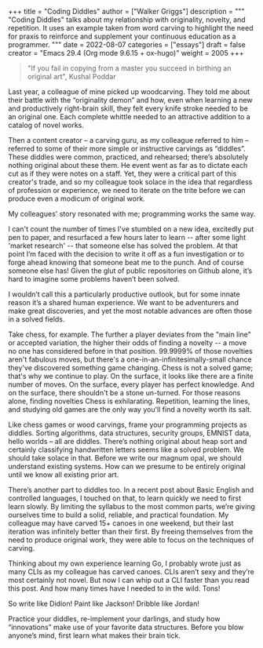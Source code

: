 +++
title = "Coding Diddles"
author = ["Walker Griggs"]
description = """
  "Coding Diddles" talks about my relationship with originality, novelty, and repetition. It uses an example taken from word carving to highlight the need for praxis to reinforce and supplement your continuous education as a programmer.
  """
date = 2022-08-07
categories = ["essays"]
draft = false
creator = "Emacs 29.4 (Org mode 9.6.15 + ox-hugo)"
weight = 2005
+++

> "If you fail in copying from a master you succeed in birthing an original art", Kushal Poddar

Last year, a colleague of mine picked up woodcarving. They told me about their battle with the “originality demon” and how, even when learning a new and productively right-brain skill, they felt every knife stroke needed to be an original one. Each complete whittle needed to an attractive addition to a catalog of novel works.

Then a content creator – a carving guru, as my colleague referred to him – referred to some of their more simple or instructive carvings as “diddles”. These diddles were common, practiced, and rehearsed; there’s absolutely nothing original about these them. He event went as far as to dictate each cut as if they were notes on a staff. Yet, they were a critical part of this creator's trade, and so my colleague took solace in the idea that regardless of profession or experience, we need to iterate on the trite before we can produce even a modicum of original work.

My colleagues' story resonated with me; programming works the same way.

I can't count the number of times I've stumbled on a new idea, excitedly put pen to paper, and resurfaced a few hours later to learn -- after some light 'market research' -- that someone else has solved the problem. At that point I’m faced with the decision to write it off as a fun investigation or to forge ahead knowing that someone beat me to the punch. And of course someone else has! Given the glut of public repositories on Github alone, it’s hard to imagine some problems haven’t been solved.

I wouldn’t call this a particularly productive outlook, but for some innate reason it’s a shared human experience. We want to be adventurers and make great discoveries, and yet the most notable advances are often those in a solved fields.

Take chess, for example. The further a player deviates from the "main line" or accepted variation, the higher their odds of finding a novelty -- a move no one has considered before in that position. 99.9999% of those novelties aren't fabulous moves, but there's a one-in-an-infinitesimally-small chance they've discovered something game changing. Chess is not a solved game; that's why we continue to play. On the surface, it looks like there are a finite number of moves. On the surface, every player has perfect knowledge. And on the surface, there shouldn't be a stone un-turned. For those reasons alone, finding novelties Chess is exhilarating. Repetition, learning the lines, and studying old games are the only way you'll find a novelty worth its salt.

Like chess games or wood carvings, frame your programming projects as diddles. Sorting algorithms, data structures, security groups, EMNIST data, hello worlds – all are diddles. There’s nothing original about heap sort and certainly classifying handwritten letters seems like a solved problem. We should take solace in that. Before we write our magnum opal, we should understand existing systems. How can we presume to be entirely original until we know all existing prior art.

There’s another part to diddles too. In a recent post about Basic English and controlled languages, I touched on that, to learn quickly we need to first learn slowly. By limiting the syllabus to the most common parts, we’re giving ourselves time to build a solid, reliable, and practical foundation. My colleague may have carved 15+ canoes in one weekend, but their last iteration was infinitely better than their first. By freeing themselves from the need to produce original work, they were able to focus on the techniques of carving.

Thinking about my own experience learning Go, I probably wrote just as many CLIs as my colleague has carved canoes. CLIs aren’t sexy and they’re most certainly not novel. But now I can whip out a CLI faster than you read this post. And how many times have I needed to in the wild. Tons!

So write like Didion! Paint like Jackson! Dribble like Jordan!

Practice your diddles, re-implement your darlings, and study how “innovations” make use of your favorite data structures. Before you blow anyone’s mind, first learn what makes their brain tick.
